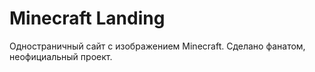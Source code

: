 # Minecraft Landing

Одностраничный сайт с изображением Minecraft. Сделано фанатом, неофициальный проект.